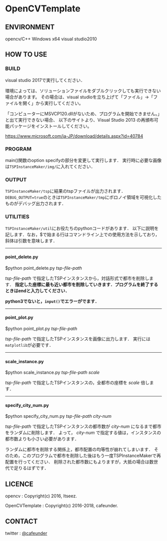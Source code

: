 # OpenCVTemplate

## ENVIRONMENT
opencv/C++ Windows x64 visual studio2010

## HOW TO USE
### BUILD
visual studio 2017で実行してください．

環境によっては、ソリューションファイルをダブルクリックしても実行できない場合があります。
その場合は、visual studioを立ち上げて「ファイル」→「ファイルを開く」から実行してください。

「コンピューターにMSVCP120.dllがないため、プログラムを開始できません。」と出て実行できない場合、
以下のサイトより、Visual Studio 2013 の再頒布可能パッケージをインストールしてください。

https://www.microsoft.com/ja-JP/download/details.aspx?id=40784

### PROGRAM
main()関数のoption specifyの部分を変更して実行します．
実行時に必要な画像は`TSPInstanceMaker/img/`に入れてください．

### OUTPUT
`TSPInstanceMaker/tsp`に結果のtspファイルが出力されます．
`DEBUG_OUTPUT=true`のときは`TSPInstanceMaker/tmp`にボロノイ領域を可視化したものがデバッグ出力されます．

### UTILITIES
`TSPInstanceMaker/util`にお役たちのpythonコードがあります．
以下に説明を記します．なお，$で始まる行はコマンドライン上での使用方法を示しており，斜体は引数を意味します．

---

#### point_delete.py
$python point_delete.py _tsp-file-path_

_tsp-file-path_ で指定したTSPインスタンスから，対話形式で都市を削除します．
**指定した座標に最も近い都市を削除していきます．プログラムを終了するときはendと入力してください．**

**python3でないと，`input()`でエラーがでます．**

---

#### point_plot.py
$python point_plot.py _tsp-file-path_

_tsp-file-path_ で指定したTSPインスタンスを画像に出力します．
実行には`matplotlib`が必要です．

---

#### scale_instance.py
$python scale_instance.py _tsp-file-path_ _scale_

_tsp-file-path_ で指定したTSPインスタンスの，全都市の座標を _scale_ 倍します．

---

#### specify_city_num.py
$python specify_city_num.py _tsp-file-path_ _city-num_

_tsp-file-path_ で指定したTSPインスタンスの都市数が _city-num_ になるまで都市をランダムに削除します．
よって， _city-num_ で指定する値は，インスタンスの都市数よりも小さい必要があります．

ランダムに都市を削除する関係上，都市配置の均等性が崩れてしまいます．
そのため，このプログラムで都市を削除した後はもう一度TSPInstanceMakerで再配置を行ってください．
削除された都市数にもよりますが，大抵の場合は数世代で足りるはずです．

## LICENCE
opencv : Copyright(c) 2016, Itseez.

OpenCVTemplate : Copyright(c) 2016-2018, cafeunder.

## CONTACT
twitter : [@cafeunder](https://twitter.com/cafeunder)
